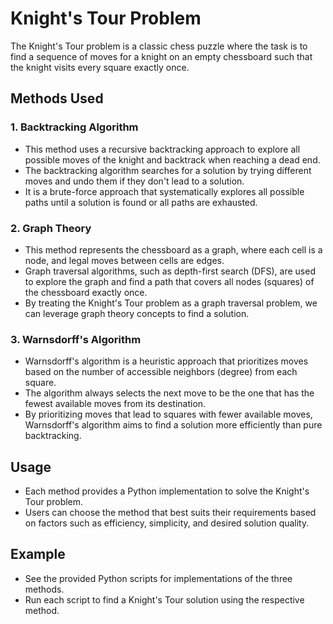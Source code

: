 # Knight's Tour Problem

The Knight's Tour problem is a classic chess puzzle where the task is to find a sequence of moves for a knight on an empty chessboard such that the knight visits every square exactly once.

## Methods Used

### 1. Backtracking Algorithm
- This method uses a recursive backtracking approach to explore all possible moves of the knight and backtrack when reaching a dead end.
- The backtracking algorithm searches for a solution by trying different moves and undo them if they don't lead to a solution.
- It is a brute-force approach that systematically explores all possible paths until a solution is found or all paths are exhausted.

### 2. Graph Theory
- This method represents the chessboard as a graph, where each cell is a node, and legal moves between cells are edges.
- Graph traversal algorithms, such as depth-first search (DFS), are used to explore the graph and find a path that covers all nodes (squares) of the chessboard exactly once.
- By treating the Knight's Tour problem as a graph traversal problem, we can leverage graph theory concepts to find a solution.

### 3. Warnsdorff's Algorithm
- Warnsdorff's algorithm is a heuristic approach that prioritizes moves based on the number of accessible neighbors (degree) from each square.
- The algorithm always selects the next move to be the one that has the fewest available moves from its destination.
- By prioritizing moves that lead to squares with fewer available moves, Warnsdorff's algorithm aims to find a solution more efficiently than pure backtracking.

## Usage
- Each method provides a Python implementation to solve the Knight's Tour problem.
- Users can choose the method that best suits their requirements based on factors such as efficiency, simplicity, and desired solution quality.

## Example
- See the provided Python scripts for implementations of the three methods.
- Run each script to find a Knight's Tour solution using the respective method.
